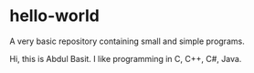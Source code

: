 # hello-world
A very basic repository containing small and simple programs.

Hi, this is Abdul Basit.
I like programming in C, C++, C#, Java.
